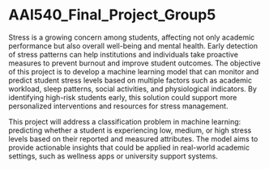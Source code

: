 # AAI540_Final_Project_Group5

Stress is a growing concern among students, affecting not only academic performance but also overall well-being and mental health. Early detection of stress patterns can help institutions and individuals take proactive measures to prevent burnout and improve student outcomes. The objective of this project is to develop a machine learning model that can monitor and predict student stress levels based on multiple factors such as academic workload, sleep patterns, social activities, and physiological indicators. By identifying high-risk students early, this solution could support more personalized interventions and resources for stress management.

This project will address a classification problem in machine learning: predicting whether a student is experiencing low, medium, or high stress levels based on their reported and measured attributes. The model aims to provide actionable insights that could be applied in real-world academic settings, such as wellness apps or university support systems.
